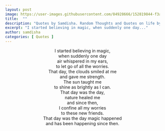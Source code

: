 ```yaml
---
layout: post
image: https://user-images.githubusercontent.com/84928666/152819844-f3a2fb55-47f6-4f34-acd9-ee9d7407af05.jpg
title:  ""
description: "Quotes by Samdisha. Random Thoughts and Quotes on life by Samdisha Khunger."
excerpt: "I started believing in magic, when suddenly one day..."
author: samdisha
categories: [ Quotes ]
---
```


<center>
I started believing in magic,<br/>
when suddenly one day<br/>
air whispered in my ears,<br/>
to let go of all the worries.<br/>
That day, the clouds smiled at me<br/>
and gave me strength.<br/>
The sun taught me<br/>
to shine as brightly as I can.<br/>
That day was the day,<br/>
nature healed me<br/>
and since then,<br/>
I confine all my worries<br/>
to these new friends.<br/>
That day was the day magic happened<br/>
and has been happening since then.
</center><br/>